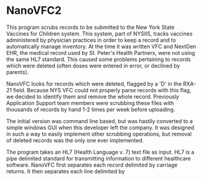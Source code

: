 # NanoVFC2
This program scrubs records to be submitted to the New York State Vaccines for Children system. This system, part of NYSIIS, tracks vaccines administered by physician practices in order to keep a record and to automatically manage inventory. At the time it was written VFC and NextGen EHR, the medical record used by St. Peter's Health Partners, were not using the same HL7 standard. This caused some problems pertaining to records which were deleted (often doses were entered in error, or declined by parents). 
 
NanoVFC looks for records which were deleted, flagged by a 'D' in the RXA-21 field. Because NYS VFC could not properly parse records with this flag, we decided to identify them and remove the whole record. Previously Application Support team members were scrubbing these files with thousands of records by hand 1-2 times per week before uploading.

The initial version was command line based, but was hastily converted to a simple windows GUI when this developer left the company. It was designed in such a way to easily implement other scrubbing operations, but removal of deleted records was the only one ever implemented. 

The program takes an HL7 (Health Language v. 7) text file as input. HL7 is a pipe delimited standard for transmitting information to different healthcare software. NanoVFC first separates each record delimited by carriage returns. It then separates each line delimited by 

